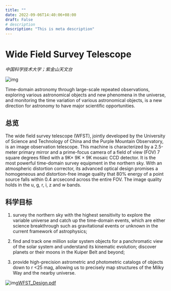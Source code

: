 ```yaml
---
title: ""
date: 2022-09-06T14:40:06+08:00
draft: False
# description
description: "This is meta description"
---
```



# Wide Field Survey Telescope

*中国科学技术大学；紫金山天文台*

![img](/images/f0c58ec3-38a1-4ddd-b5cc-fb11e79adbf9.jpg)

Time-domain astronomy through large-scale repeated observations, exploring various astronomical objects and new phenomena in the universe, and monitoring the time variation of various astronomical objects, is a new direction for astronomy to have major scientific opportunities.

## 总览

The wide field survey telescope (WFST), jointly developed by the University of Science and Technology of China and the Purple Mountain Observatory, is an image observation telescope. This machine is characterized by a 2.5-meter primary mirror and a prime-focus camera of a field of view (FOV) 7 square degrees filled with a 9K× 9K × 9K mosaic CCD detector. It is the most powerful time-domain survey equipment in the northern sky. With an atmospheric distortion corrector, its advanced optical design promises a homogeneous and distortion-free image quality that 80% energy of a point source falls within 0.4 arcsecond across the entire FOV. The image quality holds in the u, g, r, i, z and w bands.

## 科学目标

1. survey the northern sky with the highest sensitivity to explore the variable universe and catch up the time-domain events, which are either science breakthrough such as gravitational events or unknown in the current framework of astrophysics; 

2. find and track one million solar system objects for a panchromatic view of the solar system and understand its kinematic evolution; discover planets or their moons in the Kuiper Belt and beyond; 

3. provide high-precision astrometric and photometric catalogs of objects down to r <25 mag, allowing us to precisely map structures of the Milky Way and the nearby universe.

![img](aboutWFST/icon_pdf.gif)[WFST_Design.pdf](http://wfst.ustc.edu.cn/_upload/article/files/62/8d/7f91de4b4d6aa062d5995c508d06/3bc5d5aa-4a6b-46d0-92df-1d7b894026ef.pdf)